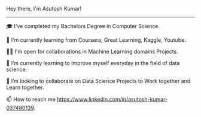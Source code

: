 Hey there, I'm Asutosh Kumar!
______________________________________
🎓 I've completed my Bachelors Degree in Computer Science.

🌱 I'm currently learning from Coursera, Great Learning, Kaggle, Youtube.

🤝🏻 I'm open for collaborations in Machine Learning domains Projects.

🌱 I’m currently learning to Improve myself everyday in the field of data science.

💞️ I’m looking to collaborate on Data Science Projects to Work together and Learn together.

📫 How to reach me https://www.linkedin.com/in/asutosh-kumar-037480139.

<!---
Ashu674/Ashu674 is a ✨ special ✨ repository because its `README.md` (this file) appears on your GitHub profile.
You can click the Preview link to take a look at your changes.
--->
